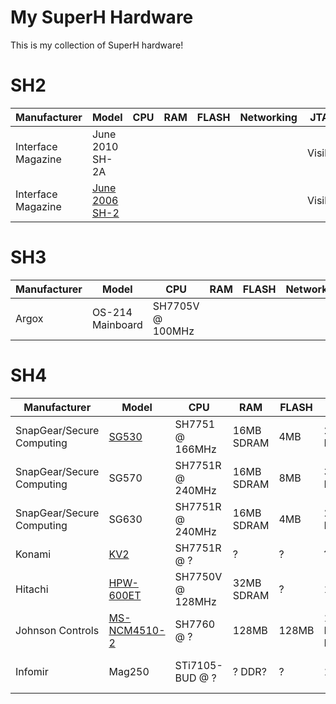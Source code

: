 # My SuperH Hardware

This is my collection of SuperH hardware!

# SH2
| Manufacturer | Model | CPU | RAM | FLASH | Networking | JTAG | Notes |
| ------------ | ----- | --- | --- | ----- | ---------- | ---- | ----- |
| Interface Magazine | June 2010 SH-2A |  | | | | Visible | 
| Interface Magazine | [June 2006 SH-2](interface/june2006/README.md) |  | | | | Visible | 

# SH3
| Manufacturer | Model | CPU | RAM | FLASH | Networking | JTAG | Notes |
| ------------ | ----- | --- | --- | ----- | ---------- | ---- | ----- |
| Argox | OS-214 Mainboard | SH7705V @ 100MHz |  | | | |

# SH4
| Manufacturer | Model | CPU | RAM | FLASH | Networking | JTAG | Notes |
| ------------ | ----- | --- | --- | ----- | ---------- | ---- | ----- |
| SnapGear/Secure Computing | [SG530](snapgear/sg530/README.md) | SH7751 @ 166MHz | 16MB SDRAM | 4MB | 2x RTL8139C+ | Yes | |
| SnapGear/Secure Computing | SG570 | SH7751R @ 240MHz | 16MB SDRAM | 8MB | 3x RTL8139C+ | Yes | |
| SnapGear/Secure Computing | SG630 | SH7751R @ 240MHz | 16MB SDRAM | 4MB | 2x RTL8139C+ | Visible Untested | PCI VPN  Card |
| Konami | [KV2](kv2/README.md) | SH7751R @ ? | ? | ? | ? | Visible Untested | GPU: SiS 315 |
| Hitachi | [HPW-600ET](hpw-600et/README.md) | SH7750V @ 128MHz | 32MB SDRAM | ? | 1x Modem | Not Visible | Tablet w/ Touchscreen, WinCE  |
| Johnson Controls | [MS-NCM4510-2](ms-ncm4510-2/README.md) | SH7760 @ ? | 128MB | 128MB | 1x LAN91C111-NS | Visible Untested | UART Controller |
| Infomir | Mag250 | STi7105-BUD @ ? | ? DDR? | ? | 1x ? | Yes (Maybe Locked?) | HDMI & USB |

